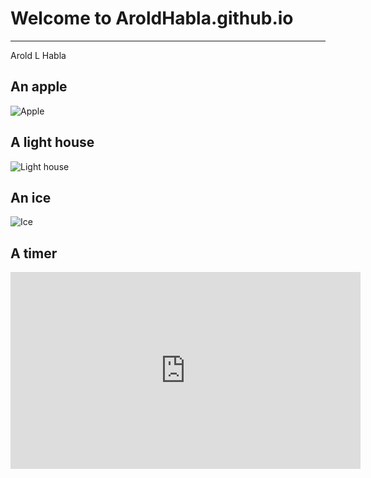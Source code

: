 # Welcome to AroldHabla.github.io
---
Arold L Habla


An apple
-

![Apple](https://encrypted-tbn0.gstatic.com/images?q=tbn:ANd9GcTMgFy7Rk7X6vnxBd93wvLEFYRfKb25joaREg&usqp=CAU)

A light house
-

![Light house](https://randomwordgenerator.com/img/picture-generator/54e2d54b4350aa14f1dc8460962e33791c3ad6e04e50744172277ed7914fc2_640.jpg)

An ice
-

![Ice](https://randomwordgenerator.com/img/picture-generator/52e3d64a4850ac14f1dc8460962e33791c3ad6e04e507441722978d6904ec2_640.jpg)

A timer
-

<iframe width="560" height="315" src="https://www.youtube.com/embed/_W0bSen8Qjg" title="YouTube video player" frameborder="0" allow="accelerometer; autoplay; clipboard-write; encrypted-media; gyroscope; picture-in-picture" allowfullscreen></iframe>
